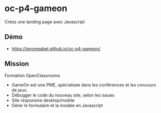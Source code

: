 # oc-p4-gameon
Créez une landing page avec Javascript

## Démo
- https://jeromeabel.github.io/oc-p4-gameon/

## Mission
Formation OpenClassrooms

- GameOn est une PME, spécialisée dans les conférences et les concours de jeux.
- Débugger le code du nouveau site, selon les issues
- Site responsive desktop/mobile
- Gérer le formulaire et la modale en Javascript
